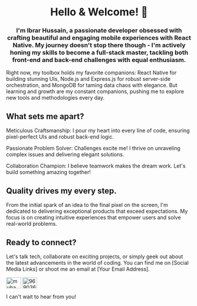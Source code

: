 <h1 align="center">Hello & Welcome! 👋 </h1>
<h3 align="center">
I'm Ibrar Hussain, a passionate developer obsessed with crafting beautiful and engaging mobile experiences with React Native. My journey doesn't stop there though - I'm actively honing my skills to become a full-stack master, tackling both front-end and back-end challenges with equal enthusiasm.</h3>

Right now, my toolbox holds my favorite companions: React Native for building stunning UIs, Node.js and Express.js for robust server-side orchestration, and MongoDB for taming data chaos with elegance. But learning and growth are my constant companions, pushing me to explore new tools and methodologies every day.

## What sets me apart?

Meticulous Craftsmanship: I pour my heart into every line of code, ensuring pixel-perfect UIs and robust back-end logic.

Passionate Problem Solver: Challenges excite me! I thrive on unraveling complex issues and delivering elegant solutions.

Collaboration Champion: I believe teamwork makes the dream work. Let's build something amazing together!

## Quality drives my every step.

From the initial spark of an idea to the final pixel on the screen, I'm dedicated to delivering exceptional products that exceed expectations. My focus is on creating intuitive experiences that empower users and solve real-world problems.

## Ready to connect?

Let's talk tech, collaborate on exciting projects, or simply geek out about the latest advancements in the world of coding. You can find me on [Social Media Links] or shoot me an email at [Your Email Address].
<p align="left">
<a href="https://www.linkedin.com/in/ibrar-hussain-950a23231" target="blank"><img align="center" src="https://raw.githubusercontent.com/rahuldkjain/github-profile-readme-generator/master/src/images/icons/Social/linked-in-alt.svg" alt="muhammad-ashfaq224" height="30" width="40" /></a>
<a href="https://stackoverflow.com/users/22873848/ibrar-hussain" target="blank"><img align="center" src="https://raw.githubusercontent.com/rahuldkjain/github-profile-readme-generator/master/src/images/icons/Social/stack-overflow.svg" alt="9690365" height="30" width="40" /></a>
</p>

I can't wait to hear from you!
